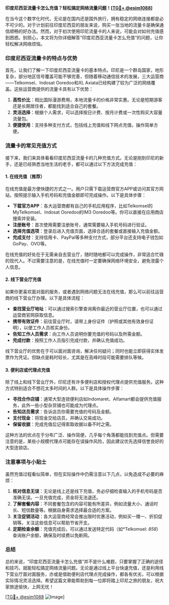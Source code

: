 **印度尼西亚流量卡怎么充值？轻松搞定网络流量问题！[[TG💪+ @esim1088](https://t.me/s/esim1088)]**

在当今这个数字化时代，无论是在国内还是国外旅行，拥有稳定的网络连接都是必不可少的。对于计划前往印度尼西亚的朋友来说，购买一张当地的流量卡是确保通信顺畅的好办法。然而，对于初次使用印尼流量卡的人来说，可能会对如何充值感到困惑。别担心，本文将为你详细解答“印度尼西亚流量卡怎么充值”的问题，让你轻松解决网络烦恼。

### 印度尼西亚流量卡的特点与优势

首先，让我们了解一下印度尼西亚流量卡的基本特点。印尼是一个群岛国家，地形复杂，部分地区信号覆盖可能不够完善，但随着移动通信技术的发展，三大运营商——Telkomsel、Indosat Ooredoo和XL Axiata已经构建了较为广泛的网络覆盖。这些运营商提供的流量卡具有以下优势：

1. **高性价比**：相比国际漫游费用，本地流量卡的价格非常实惠。无论是短期游客还是长期居住者，都能找到适合自己的套餐。
2. **灵活选择**：根据个人需求，可以选择按日计费、按月计费或一次性购买大容量流量包。
3. **便捷使用**：支持多种支付方式，包括线上充值和线下网点充值，操作简单方便。

### 流量卡的常见充值方式

接下来，我们来具体看看印度尼西亚流量卡的几种充值方式。无论是刚到印尼的新手，还是已经熟悉当地生活的老手，都可以通过以下方法完成充值：

#### 1. 在线充值（推荐）
在线充值是最方便快捷的方式之一。用户只需下载运营商官方APP或访问其官方网站，按照提示输入手机号码和充值金额即可完成操作。以下是具体步骤：

- **下载官方APP**：各大运营商都有自己的手机应用程序，比如Telkomsel的MyTelkomsel、Indosat Ooredoo的IM3 Ooredoo等。你可以直接在应用商店搜索并安装。
- **注册账号**：首次使用需要注册账号，通常需要输入手机号码进行验证。
- **选择充值选项**：登录后进入充值页面，选择合适的套餐或直接输入充值金额。
- **完成支付**：支持信用卡、PayPal等多种支付方式，部分平台还支持电子钱包如GoPay、OVO等。

在线充值的好处在于无需亲自去营业厅，随时随地都可以完成操作，非常适合忙碌的现代人。不过需要注意的是，在线充值时一定要确保网络环境安全，避免泄露个人信息。

#### 2. 线下营业厅充值
如果你更喜欢面对面的服务，或者遇到网络问题无法在线充值，那么可以前往运营商的线下营业厅办理。以下是具体流程：

- **查找营业厅地址**：可以通过搜索引擎查询离你最近的营业厅位置，也可以通过运营商官网获取信息。
- **携带有效证件**：前往营业厅时，请带上身份证件（护照或其他有效身份证明），以便工作人员核实身份。
- **告知工作人员需求**：向工作人员说明你要充值的号码以及所需金额。
- **完成付款**：按照工作人员指引完成付款，并确认充值成功。

线下营业厅的优势在于可以面对面咨询，解决任何疑问；同时也能立即获得实体发票作为凭证。但缺点是耗时较长，尤其是在高峰时段可能需要排队等候。

#### 3. 便利店或代理点充值
除了线上和线下营业厅外，印尼还有许多便利店和授权代理点提供充值服务。这种方式特别适合不想花太多时间的人群。以下是具体操作步骤：

- **寻找合作店铺**：通常大型连锁便利店如Indomaret、Alfamart都会提供充值服务，此外一些小型杂货铺也可能成为代理点。
- **告知店员需求**：告诉店员你需要充值的号码及金额。
- **支付现金**：将现金交给店员，并确认交易成功。
- **保留收据**：完成充值后记得索取收据以备不时之需。

这种方法的优点在于分布广泛、操作简便，几乎每个角落都能找到充值点。但需要注意的是，某些小规模代理点可能存在误操作风险，因此建议优先选择信誉良好的大型连锁店。

### 注意事项与小贴士

虽然充值过程看似简单，但在实际操作中仍需注意以下几点，以免造成不必要的麻烦：

1. **核对信息无误**：无论是线上还是线下充值，务必仔细检查输入的手机号码是否准确无误。一旦充值完成，资金将无法退还。
2. **了解套餐内容**：不同套餐包含的内容可能有所差异，例如流量大小、通话时长、短信数量等。根据自身需求选择最合适的方案。
3. **关注促销活动**：各大运营商经常会推出限时优惠活动，例如买一赠一、折扣促销等。关注这些信息可以帮助节省开支。
4. **定期检查余额**：充值完成后，可以通过发送特定代码（如*Telkomsel: *858*）查询账户余额，确保及时续费以免断网。

### 总结

总的来说，“印度尼西亚流量卡怎么充值”并不是什么难题，只要掌握了正确的途径和技巧，就能轻松搞定网络流量问题。无论是通过线上平台快速充值，还是利用线下营业厅面对面服务，亦或是借助便利店代理点完成操作，都各有优劣，可以根据实际情况灵活选择。希望这篇文章能帮助到每一位即将踏上印尼之旅的朋友，祝大家旅途愉快，上网无忧！

[[TG💪+ @esim1088](https://t.me/s/esim1088) ![Image](https://i.postimg.cc/4NQfJmqS/Snipaste-2025-05-13-00-14-12.png)]